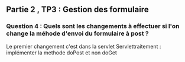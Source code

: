 ## Partie 2 , TP3 : Gestion des formulaire

### Question 4 : Quels sont les changements à effectuer si l'on change la méhode d'envoi du formulaire à post ?

Le premier changement c'est dans la servlet Servlettraitement : implémenter la methode doPost et non doGet